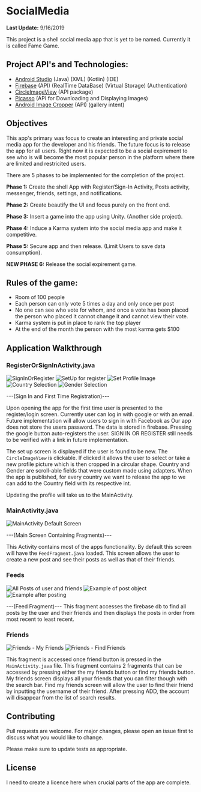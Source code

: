 # SocialMedia
**Last Update:** 9/16/2019

This project is a shell social media app that is yet to be named. Currently it is called Fame Game.


## Project API's and Technologies:
  - [Android Studio] (Java) (XML) (Kotlin) (IDE)
  - [Firebase] (API) (RealTime DataBase) (Virtual Storage) (Authentication)
  - [CircleImageView] (API package)
  - [Picasso] (API for Downloading and Displaying Images)
  - [Android Image Cropper] (API) (gallery intent)

## Objectives

This app's primary was focus to create an interesting and private social media app for the developer and his friends. The future focus is to release the app for all users. Right now it is expected to be a social expirement to see who is will become the most popular person in the platform where there are limited and restricited users.

There are 5 phases to be implemented for the completion of the project.

**Phase 1:** Create the shell App with Register/Sign-In Activity, Posts activity, messenger, friends, settings, and notifications.

**Phase 2:** Create beautify the UI and focus purely on the front end.

**Phase 3:** Insert a game into the app using Unity. (Another side project).

**Phase 4:** Induce a Karma system into the social media app and make it competitive. 

**Phase 5:** Secure app and then release. (Limit Users to save data consumption).

**NEW PHASE 6:** Release the social expirement game.

## Rules of the game:
  - Room of 100 people
  - Each person can only vote 5 times a day and only once per post
  - No one can see who vote for whom, and once a vote has been placed the person who placed it cannot change it and cannot view their vote. 
  - Karma system is put in place to rank the top player
  - At the end of the month the person with the most karma gets $100

## Application Walkthrough

### RegisterOrSignInActivity.java 

![SignInOrRegister](https://firebasestorage.googleapis.com/v0/b/socialmedia-310cd.appspot.com/o/ScreenShots%2F1.jpg?alt=media&token=199ba9da-7c81-4d3c-9a02-1558bbbba416)
![SetUp for register](https://firebasestorage.googleapis.com/v0/b/socialmedia-310cd.appspot.com/o/ScreenShots%2F2.jpg?alt=media&token=7aa05d3f-5eb2-42e3-a74e-84104cf9f23e)
![Set Profile Image](https://firebasestorage.googleapis.com/v0/b/socialmedia-310cd.appspot.com/o/ScreenShots%2F3.jpg?alt=media&token=968e8ddd-a1eb-4410-8325-21de923496ec)
![Country Selection](https://firebasestorage.googleapis.com/v0/b/socialmedia-310cd.appspot.com/o/ScreenShots%2F6.jpg?alt=media&token=bdc32b05-940b-4f82-aa21-829e6550873e)
![Gender Selection](https://firebasestorage.googleapis.com/v0/b/socialmedia-310cd.appspot.com/o/ScreenShots%2F7.jpg?alt=media&token=ae32a030-8c3b-4519-a8d6-46239f46f2ad)

---(Sign In and  First Time Registration)---

Upon opening the app for the first time user is presented to the register/login screen. Currently user can log in with google or with an email. Future implementation will allow users to sign in with Facebook as  Our app does not store the users password. The data is stored in firebase.
Pressing the google button auto-registers the user. SIGN IN OR REGISTER still needs to be verified with a link in future implementation. 

The set up screen is displayed if the user is found to be new. The ```CircleImageView``` is clickable. If clicked it allows the user to select or take a new profile picture which is then cropped in a circular shape. Country and Gender are scroll-able fields that were custom made using adapters. When the app is published, for every country we want to release the app to we can add to the Country field with its respective int.

Updating the profile will take us to the MainActivity. 

### MainActivity.java

![MainActivity Default Screen](https://firebasestorage.googleapis.com/v0/b/socialmedia-310cd.appspot.com/o/ScreenShots%2F8.jpg?alt=media&token=8a315667-0467-424f-afa9-33daccb6a693)

---(Main Screen Containing Fragments)---

This Activity contains most of the apps functionality. By default this screen will have the ```FeedFragment.java``` loaded. This screen allows the user to create a new post and see their posts as well as that of their friends. 

### Feeds

![All Posts of user and friends](https://firebasestorage.googleapis.com/v0/b/socialmedia-310cd.appspot.com/o/ScreenShots%2F11.jpg?alt=media&token=b286291a-5e55-431a-a599-f943a3f93c72)
![Example of post object](https://firebasestorage.googleapis.com/v0/b/socialmedia-310cd.appspot.com/o/ScreenShots%2F12.jpg?alt=media&token=604ba37b-2926-45d8-85f7-c294ed67d66c)
![Example after posting](https://firebasestorage.googleapis.com/v0/b/socialmedia-310cd.appspot.com/o/ScreenShots%2F13.jpg?alt=media&token=a571f534-f687-4af0-9bda-ee48fe9e5610)

---(Feed Fragment)---
This fragment accesses the firebase db to find all posts by the user and their friends and then displays the posts in order from most recent to least recent.

### Friends

![Friends - My Friends](https://firebasestorage.googleapis.com/v0/b/socialmedia-310cd.appspot.com/o/ScreenShots%2F9.jpg?alt=media&token=c7533ac8-172f-4544-aa60-aa995b8631ef)
![Friends - Find Friends](https://firebasestorage.googleapis.com/v0/b/socialmedia-310cd.appspot.com/o/ScreenShots%2F10.jpg?alt=media&token=9c170110-e474-49a6-a014-f561d59d1561)

This fragment is accessed once friend button is pressed in the ```MainActivity.java``` file. This fragment contains 2 fragments that can be accessed by pressing either the my friends button or find my friends button. My friends screen displays all your friends that you can filter though with the search bar. Find my friends screen will allow the user to find their friend by inputting the username of their friend. After pressing ADD, the account will disappear from the list of search results. 



## Contributing
Pull requests are welcome. For major changes, please open an issue first to discuss what you would like to change.

Please make sure to update tests as appropriate.

## License
I need to create a licence here when crucial parts of the app are complete.

[Android Studio]: <https://developer.android.com/studio>
[Firebase]: <https://firebase.google.com/>
[Picasso]: <https://square.github.io/picasso/>
[Android Image Cropper]: <https://github.com/ArthurHub/Android-Image-Cropper>
[CircleImageView]:<https://github.com/hdodenhof/CircleImageView>
